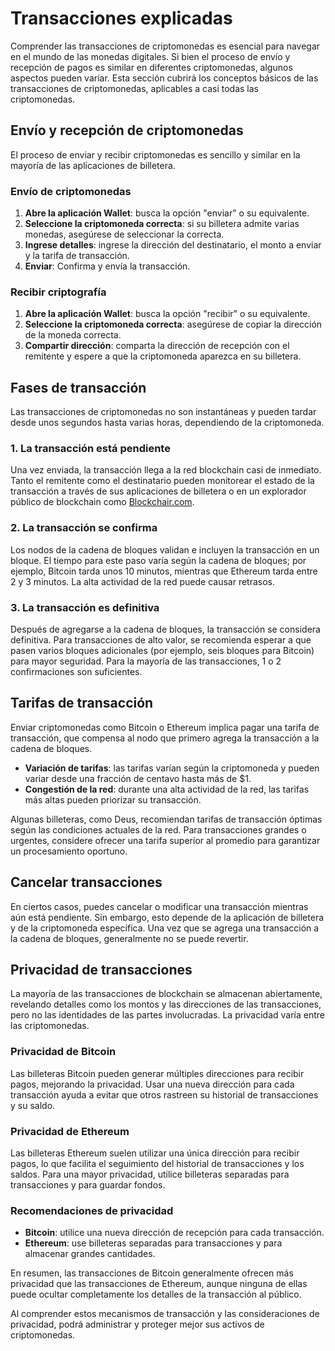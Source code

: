 # Transacciones explicadas

Comprender las transacciones de criptomonedas es esencial para navegar en el mundo de las monedas digitales. Si bien el proceso de envío y recepción de pagos es similar en diferentes criptomonedas, algunos aspectos pueden variar. Esta sección cubrirá los conceptos básicos de las transacciones de criptomonedas, aplicables a casi todas las criptomonedas.

## Envío y recepción de criptomonedas

El proceso de enviar y recibir criptomonedas es sencillo y similar en la mayoría de las aplicaciones de billetera.

### Envío de criptomonedas

1. **Abre la aplicación Wallet**: busca la opción "enviar" o su equivalente.
2. **Seleccione la criptomoneda correcta**: si su billetera admite varias monedas, asegúrese de seleccionar la correcta.
3. **Ingrese detalles**: ingrese la dirección del destinatario, el monto a enviar y la tarifa de transacción.
4. **Enviar**: Confirma y envía la transacción.

### Recibir criptografía

1. **Abre la aplicación Wallet**: busca la opción "recibir" o su equivalente.
2. **Seleccione la criptomoneda correcta**: asegúrese de copiar la dirección de la moneda correcta.
3. **Compartir dirección**: comparta la dirección de recepción con el remitente y espere a que la criptomoneda aparezca en su billetera.

## Fases de transacción

Las transacciones de criptomonedas no son instantáneas y pueden tardar desde unos segundos hasta varias horas, dependiendo de la criptomoneda.

### 1. La transacción está pendiente

Una vez enviada, la transacción llega a la red blockchain casi de inmediato. Tanto el remitente como el destinatario pueden monitorear el estado de la transacción a través de sus aplicaciones de billetera o en un explorador público de blockchain como [Blockchair.com](https://blockchair.com).

### 2. La transacción se confirma

Los nodos de la cadena de bloques validan e incluyen la transacción en un bloque. El tiempo para este paso varía según la cadena de bloques; por ejemplo, Bitcoin tarda unos 10 minutos, mientras que Ethereum tarda entre 2 y 3 minutos. La alta actividad de la red puede causar retrasos.

### 3. La transacción es definitiva

Después de agregarse a la cadena de bloques, la transacción se considera definitiva. Para transacciones de alto valor, se recomienda esperar a que pasen varios bloques adicionales (por ejemplo, seis bloques para Bitcoin) para mayor seguridad. Para la mayoría de las transacciones, 1 o 2 confirmaciones son suficientes.

## Tarifas de transacción

Enviar criptomonedas como Bitcoin o Ethereum implica pagar una tarifa de transacción, que compensa al nodo que primero agrega la transacción a la cadena de bloques.

- **Variación de tarifas**: las tarifas varían según la criptomoneda y pueden variar desde una fracción de centavo hasta más de $1.
- **Congestión de la red**: durante una alta actividad de la red, las tarifas más altas pueden priorizar su transacción.

Algunas billeteras, como Deus, recomiendan tarifas de transacción óptimas según las condiciones actuales de la red. Para transacciones grandes o urgentes, considere ofrecer una tarifa superior al promedio para garantizar un procesamiento oportuno.

## Cancelar transacciones

En ciertos casos, puedes cancelar o modificar una transacción mientras aún está pendiente. Sin embargo, esto depende de la aplicación de billetera y de la criptomoneda específica. Una vez que se agrega una transacción a la cadena de bloques, generalmente no se puede revertir.

## Privacidad de transacciones

La mayoría de las transacciones de blockchain se almacenan abiertamente, revelando detalles como los montos y las direcciones de las transacciones, pero no las identidades de las partes involucradas. La privacidad varía entre las criptomonedas.

### Privacidad de Bitcoin

Las billeteras Bitcoin pueden generar múltiples direcciones para recibir pagos, mejorando la privacidad. Usar una nueva dirección para cada transacción ayuda a evitar que otros rastreen su historial de transacciones y su saldo.

### Privacidad de Ethereum

Las billeteras Ethereum suelen utilizar una única dirección para recibir pagos, lo que facilita el seguimiento del historial de transacciones y los saldos. Para una mayor privacidad, utilice billeteras separadas para transacciones y para guardar fondos.

### Recomendaciones de privacidad

- **Bitcoin**: utilice una nueva dirección de recepción para cada transacción.
- **Ethereum**: use billeteras separadas para transacciones y para almacenar grandes cantidades.

En resumen, las transacciones de Bitcoin generalmente ofrecen más privacidad que las transacciones de Ethereum, aunque ninguna de ellas puede ocultar completamente los detalles de la transacción al público.

Al comprender estos mecanismos de transacción y las consideraciones de privacidad, podrá administrar y proteger mejor sus activos de criptomonedas.